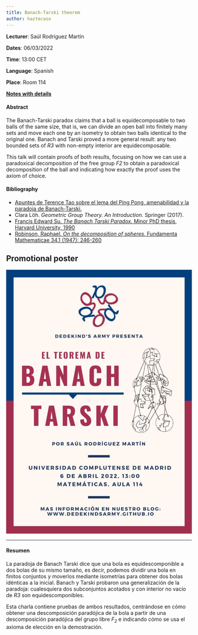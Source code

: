 ```yaml
---
title: Banach-Tarski theorem
author: haztecaso
---
```


**Lecturer**: Saúl Rodríguez Martín

**Dates**: 06/03/2022

**Time**: 13:00 CET

**Language**: Spanish

**Place**: Room 114

[**Notes with details**](/files/Banach_Tarski_en_detalle.pdf)

#### Abstract

The Banach-Tarski paradox claims that a ball is equidecomposable to two balls of the same size, that is, we can divide an open ball into finitely many sets and move each one by an isometry to obtain two balls identical to the original one. Banach and Tarski proved a more general result: any two bounded sets of *R3* with non-empty interior are equidecomposable.

This talk will contain proofs of both results, focusing on how we can use a paradoxical decomposition of the free group *F2* to obtain a paradoxical decomposition of the ball and indicating how exactly the proof uses the axiom of choice.



#### Bibliography


- [Apuntes de Terence Tao sobre el lema del Ping Pong, amenabilidad y la paradoja de Banach-Tarski.](https://terrytao.wordpress.com/2009/01/08/245b-notes-2)
- Clara Löh. *Geometric Group Theory.  An Introduction.* Springer (2017).
- [Francis Edward Su.  *The Banach Tarski Paradox.* Minor PhD thesis, Harvard University, 1990](https://math.hmc.edu/su/wp-content/uploads/sites/10/2019/06/The-Banach-Tarski-Paradox.pdf)
- [Robinson, Raphael. *On the decomposition of spheres.* Fundamenta Mathematicae 34.1 (1947): 246-260](http://eudml.org/doc/213130)


## Promotional poster
<img src="/images/posters/banach-tarski.jpeg" alt="Poster" style="width: 750px;"/>

<hr>

#### Resumen

La paradoja de Banach Tarski dice que una bola es equidescomponible a dos bolas de su mismo tamaño, es decir, podemos dividir una bola en finitos conjuntos y moverlos mediante isometrías para obtener dos bolas idénticas a la inicial. Banach y Tarski probaron una generalización de la paradoja: cualesquiera dos subconjuntos acotados y con interior no vacío de *R3* son equidescomponibles.

Esta charla contiene pruebas de ambos resultados, centrándose en cómo obtener una descomposición paradójica de la bola a partir de una descomposición paradójica del grupo libre *F<sub>2* e indicando cómo se usa el axioma de elección en la demostración.

